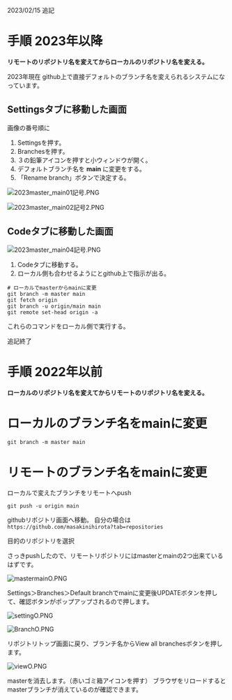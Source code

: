 <!--
title:   masterからmainに変更する（githubのリモート＆ローカルブランチ）branches
tags:    Git,GitHub,Master,branch,main
id:      1a657674e609be112fc6
private: false
-->
2023/02/15 追記


# 手順 2023年以降

**リモートのリポジトリ名を変えてからローカルのリポジトリ名を変える。**

2023年現在
github上で直接デフォルトのブランチ名を変えられるシステムになっています。

## Settingsタブに移動した画面

画像の番号順に
1. Settingsを押す。
1. Branchesを押す。
1. ３の鉛筆アイコンを押すと小ウィンドウが開く。
1. デフォルトブランチ名を **main** に変更をする。
1. 「Rename branch」ボタンで決定する。

![2023master_main01記号.PNG](https://qiita-image-store.s3.ap-northeast-1.amazonaws.com/0/44761/2e31d9f2-d526-c03b-9578-43e23362ddb9.png)



![2023master_main02記号2.PNG](https://qiita-image-store.s3.ap-northeast-1.amazonaws.com/0/44761/810356fa-9cbb-c6b4-d089-0472c106fdad.png)

## Codeタブに移動した画面

![2023master_main04記号.PNG](https://qiita-image-store.s3.ap-northeast-1.amazonaws.com/0/44761/df6919d7-c1f2-65e9-1c1a-ee4cf72073e7.png)

1. Codeタブに移動する。
1. ローカル側も合わせるようにとgithub上で指示が出る。

```terminal
# ローカルでmasterからmainに変更
git branch -m master main
git fetch origin
git branch -u origin/main main
git remote set-head origin -a

```

これらのコマンドをローカル側で実行する。

追記終了



# 手順 2022年以前

**ローカルのリポジトリ名を変えてからリモートのリポジトリ名を変える。**

# ローカルのブランチ名をmainに変更
`git branch -m master main`

# リモートのブランチ名をmainに変更





ローカルで変えたブランチをリモートへpush

`git push -u origin main`

githubリポジトリ画面へ移動。
自分の場合は
`https://github.com/masakinihirota?tab=repositories`

目的のリポジトリを選択

さっきpushしたので、リモートリポジトリにはmasterとmainの2つ出来ているはずです。

![mastermainO.PNG](https://qiita-image-store.s3.ap-northeast-1.amazonaws.com/0/44761/8b478418-4733-2e9d-7c42-69b32e70916d.png)

Settings＞Branches＞Default branchでmainに変更後UPDATEボタンを押して、確認ボタンがポップアップされるので押します。

![settingO.PNG](https://qiita-image-store.s3.ap-northeast-1.amazonaws.com/0/44761/e95318c6-c495-c3f8-afc0-8f451b29a122.png)


![BranchO.PNG](https://qiita-image-store.s3.ap-northeast-1.amazonaws.com/0/44761/1273cd1d-8db8-cccf-3666-d426a343a37d.png)

リポジトリトップ画面に戻り、ブランチ名からView all branchesボタンを押します。

![viewO.PNG](https://qiita-image-store.s3.ap-northeast-1.amazonaws.com/0/44761/2e3fc1fe-01e1-3722-f94e-1bbe79f1931b.png)

masterを消去します。（赤いゴミ箱アイコンを押す）
ブラウザをリロードするとmasterブランチが消えているのが確認できます。